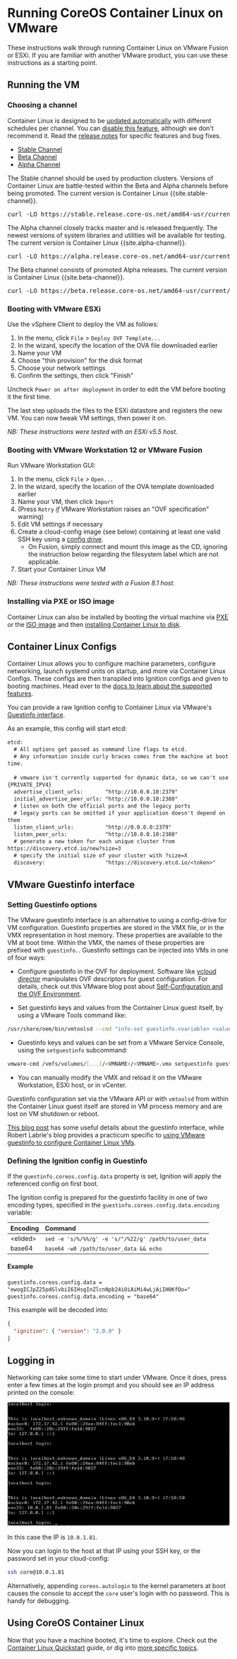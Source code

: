 # Running CoreOS Container Linux on VMware

These instructions walk through running Container Linux on VMware Fusion or ESXi. If you are familiar with another VMware product, you can use these instructions as a starting point.

## Running the VM

### Choosing a channel

Container Linux is designed to be [updated automatically](https://coreos.com/why/#updates) with different schedules per channel. You can [disable this feature](update-strategies.md), although we don't recommend it. Read the [release notes](https://coreos.com/releases) for specific features and bug fixes.

<div id="vmware-images">
  <ul class="nav nav-tabs">
    <li class="active"><a href="#stable" data-toggle="tab">Stable Channel</a></li>
    <li><a href="#beta" data-toggle="tab">Beta Channel</a></li>
    <li><a href="#alpha" data-toggle="tab">Alpha Channel</a></li>
  </ul>
  <div class="tab-content coreos-docs-image-table">
    <div class="tab-pane active" id="stable">
      <div class="channel-info">
        <p>The Stable channel should be used by production clusters. Versions of Container Linux are battle-tested within the Beta and Alpha channels before being promoted. The current version is Container Linux {{site.stable-channel}}.</p>
       </div>
      <pre>curl -LO https://stable.release.core-os.net/amd64-usr/current/coreos_production_vmware_ova.ova</pre>
    </div>
    <div class="tab-pane" id="alpha">
      <div class="channel-info">
        <p>The Alpha channel closely tracks master and is released frequently. The newest versions of system libraries and utilities will be available for testing. The current version is Container Linux {{site.alpha-channel}}.</p>
      </div>
      <pre>curl -LO https://alpha.release.core-os.net/amd64-usr/current/coreos_production_vmware_ova.ova</pre>
    </div>
    <div class="tab-pane" id="beta">
      <div class="channel-info">
        <p>The Beta channel consists of promoted Alpha releases. The current version is Container Linux {{site.beta-channel}}.</p>
      </div>
      <pre>curl -LO https://beta.release.core-os.net/amd64-usr/current/coreos_production_vmware_ova.ova</pre>
    </div>
  </div>
</div>

### Booting with VMware ESXi

Use the vSphere Client to deploy the VM as follows:

1. In the menu, click `File` > `Deploy OVF Template...`
2. In the wizard, specify the location of the OVA file downloaded earlier
3. Name your VM
4. Choose "thin provision" for the disk format
5. Choose your network settings
6. Confirm the settings, then click "Finish"

Uncheck `Power on after deployment` in order to edit the VM before booting it the first time.

The last step uploads the files to the ESXi datastore and registers the new VM. You can now tweak VM settings, then power it on.

*NB: These instructions were tested with an ESXi v5.5 host.*

### Booting with VMware Workstation 12 or VMware Fusion

Run VMware Workstation GUI:

1. In the menu, click `File` > `Open...`
2. In the wizard, specify the location of the OVA template downloaded earlier
3. Name your VM, then click `Import`
4. (Press `Retry` *if* VMware Workstation raises an "OVF specification" warning)
5. Edit VM settings if necessary
6. Create a cloud-config image (see below) containing at least one valid SSH key using a [config drive](https://github.com/coreos/coreos-cloudinit/blob/master/Documentation/config-drive.md).
    * On Fusion, simply connect and mount this image as the CD, ignoring the instruction below regarding the filesystem label which are not applicable.
7. Start your Container Linux VM

*NB: These instructions were tested with a Fusion 8.1 host.*

### Installing via PXE or ISO image

Container Linux can also be installed by booting the virtual machine via [PXE][PXE] or the [ISO image][ISO] and then [installing Container Linux to disk][install].

## Container Linux Configs

Container Linux allows you to configure machine parameters, configure networking, launch systemd units on startup, and more via Container Linux Configs. These configs are then transpiled into Ignition configs and given to booting machines. Head over to the [docs to learn about the supported features][cl-configs].

You can provide a raw Ignition config to Container Linux via VMware's [Guestinfo interface](#vmware-guestinfo-interface).

As an example, this config will start etcd:

```container-linux-config
etcd:
  # All options get passed as command line flags to etcd.
  # Any information inside curly braces comes from the machine at boot time.

  # vmware isn't currently supported for dynamic data, so we can't use {PRIVATE_IPV4}
  advertise_client_urls:       "http://10.0.0.10:2379"
  initial_advertise_peer_urls: "http://10.0.0.10:2380"
  # listen on both the official ports and the legacy ports
  # legacy ports can be omitted if your application doesn't depend on them
  listen_client_urls:          "http://0.0.0.0:2379"
  listen_peer_urls:            "http://10.0.0.10:2380"
  # generate a new token for each unique cluster from https://discovery.etcd.io/new?size=3
  # specify the initial size of your cluster with ?size=X
  discovery:                   "https://discovery.etcd.io/<token>"
```

[cl-configs]: provisioning.md

## VMware Guestinfo interface

### Setting Guestinfo options

The VMware guestinfo interface is an alternative to using a config-drive for VM configuration. Guestinfo properties are stored in the VMX file, or in the VMX representation in host memory. These properties are available to the VM at boot time. Within the VMX, the names of these properties are prefixed with `guestinfo.`. Guestinfo settings can be injected into VMs in one of four ways:

* Configure guestinfo in the OVF for deployment. Software like [vcloud director][vcloud director] manipulates OVF descriptors for guest configuration. For details, check out this VMware blog post about [Self-Configuration and the OVF Environment][ovf-selfconfig].

* Set guestinfo keys and values from the Container Linux guest itself, by using a VMware Tools command like:

```sh
/usr/share/oem/bin/vmtoolsd --cmd "info-set guestinfo.<variable> <value>"
```

* Guestinfo keys and values can be set from a VMware Service Console, using the `setguestinfo` subcommand:

```sh
vmware-cmd /vmfs/volumes/[...]/<VMNAME>/<VMNAME>.vmx setguestinfo guestinfo.<property> <value>
```

* You can manually modify the VMX and reload it on the VMware Workstation, ESXi host, or in vCenter.

Guestinfo configuration set via the VMware API or with `vmtoolsd` from within the Container Linux guest itself are stored in VM process memory and are lost on VM shutdown or reboot.

[This blog post][vmware-use-guestinfo] has some useful details about the guestinfo interface, while Robert Labrie's blog provides a practicum specific to [using VMware guestinfo to configure Container Linux VMs][labrie-guestinfo].

### Defining the Ignition config in Guestinfo

If the `guestinfo.coreos.config.data` property is set, Ignition will apply the referenced config on first boot.

The Ignition config is prepared for the guestinfo facility in one of two encoding types, specified in the `guestinfo.coreos.config.data.encoding` variable:

|    Encoding    |                        Command                        |
|:---------------|:------------------------------------------------------|
| &lt;elided&gt; | `sed -e 's/%/%%/g' -e 's/"/%22/g' /path/to/user_data` |
| base64         | `base64 -w0 /path/to/user_data && echo`               |

#### Example

```
guestinfo.coreos.config.data = "ewogICJpZ25pdGlvbiI6IHsgInZlcnNpb24iOiAiMi4wLjAiIH0KfQo="
guestinfo.coreos.config.data.encoding = "base64"
```

This example will be decoded into:

```json
{
  "ignition": { "version": "2.0.0" }
}
```

## Logging in

Networking can take some time to start under VMware. Once it does, press enter a few times at the login prompt and you should see an IP address printed on the console:

![VMware IP Address](img/vmware-ip.png)

In this case the IP is `10.0.1.81`.

Now you can login to the host at that IP using your SSH key, or the password set in your cloud-config:

```sh
ssh core@10.0.1.81
```

Alternatively, appending `coreos.autologin` to the kernel parameters at boot causes the console to accept the `core` user's login with no password. This is handy for debugging.

## Using CoreOS Container Linux

Now that you have a machine booted, it's time to explore. Check out the [Container Linux Quickstart][quickstart] guide, or dig into [more specific topics][docs].

[quickstart]: quickstart.md
[docs]: https://github.com/coreos/docs
[config-drive]: https://github.com/coreos/coreos-cloudinit/blob/master/Documentation/config-drive.md
[cloud-config guide]: https://github.com/coreos/coreos-cloudinit/blob/master/Documentation/cloud-config.md
[coreos-cloudinit]: https://github.com/coreos/coreos-cloudinit
[VMware guestinfo]: https://github.com/coreos/coreos-cloudinit/blob/master/Documentation/vmware-guestinfo.md
[PXE]: booting-with-pxe.md
[ISO]: booting-with-iso.md
[install]: installing-to-disk.md
[vcloud director]: http://blogs.vmware.com/vsphere/2012/06/leveraging-vapp-vm-custom-properties-in-vcloud-director.html
[ovf-selfconfig]: http://blogs.vmware.com/vapp/2009/07/selfconfiguration-and-the-ovf-environment.html
[vmware-use-guestinfo]: http://blog-lrivallain.rhcloud.com/2014/08/15/vmware-use-guestinfo-variables-to-customize-guest-os/
[labrie-guestinfo]: https://robertlabrie.wordpress.com/2015/09/27/coreos-on-vmware-using-vmware-guestinfo-api/
[guestinfo]: #guestinfo-example
